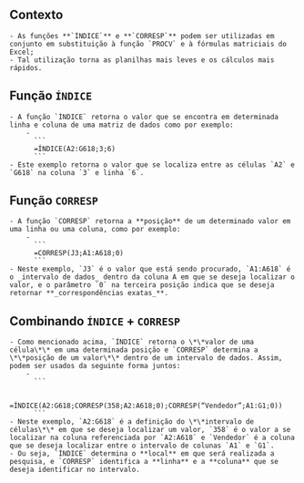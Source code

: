 ## Contexto
	- As funções **`ÍNDICE`** e **`CORRESP`** podem ser utilizadas em conjunto em substituição à função `PROCV` e à fórmulas matriciais do Excel;
	- Tal utilização torna as planilhas mais leves e os cálculos mais rápidos.
## Função **`ÍNDICE`**
	- A função `ÍNDICE` retorna o valor que se encontra em determinada linha e coluna de uma matriz de dados como por exemplo:
		-
		  ```
		  =ÍNDICE(A2:G618;3;6) 
		  ```
	- Este exemplo retorna o valor que se localiza entre as células `A2` e `G618` na coluna `3` e linha `6`.
## Função **`CORRESP`**
	- A função `CORRESP` retorna a **posição** de um determinado valor em uma linha ou uma coluna, como por exemplo:
		-
		  ```
		  =CORRESP(J3;A1:A618;0)
		  ```
	- Neste exemplo, `J3` é o valor que está sendo procurado, `A1:A618` é o _intervalo de dados_ dentro da coluna A em que se deseja localizar o valor, e o parâmetro `0` na terceira posição indica que se deseja retornar **_correspondências exatas_**.
## Combinando **`ÍNDICE`** + **`CORRESP`**
	- Como mencionado acima, `ÍNDICE` retorna o \*\*valor de uma célula\*\* em uma determinada posição e `CORRESP` determina a \*\*posição de um valor\*\* dentro de um intervalo de dados. Assim, podem ser usados da seguinte forma juntos:
		-
		  ```
		  
		  =ÍNDICE(A2:G618;CORRESP(358;A2:A618;0);CORRESP(“Vendedor”;A1:G1;0))
		  ```
	- Neste exemplo, `A2:G618` é a definição do \*\*intervalo de células\*\* em que se deseja localizar um valor, `358` é o valor a se localizar na coluna referenciada por `A2:A618` e `Vendedor` é a coluna que se deseja localizar entre o intervalo de colunas `A1` e `G1`.
	- Ou seja, `ÍNDICE` determina o **local** em que será realizada a pesquisa, e `CORRESP` identifica a **linha** e a **coluna** que se deseja identificar no intervalo.
